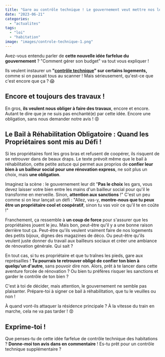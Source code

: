 ```yaml
---
title: "Gare au contrôle technique ! Le gouvernement veut mettre nos logements sur le gril !"
date: "2023-06-21"
categories: 
  - "actualites"
tags: 
  - "loi"
  - "habitation"
image: "images/controle-technique-1.png"
---
```


Avez-vous entendu parler de **cette nouvelle idée farfelue du gouvernement** ? "Comment gérer son budget" va tout vous expliquer !

Ils veulent instaurer un **"[contrôle technique](https://www.capital.fr/immobilier/proprietaires-un-controle-technique-bientot-obligatoire-pour-vos-logements-1468774 "contrôle technique")" sur certains logements,** comme si on passait tous au scanner ! Mais sérieusement, qu'est-ce que c'est encore que ça ? 😱

## Encore et toujours des travaux !

En gros, **ils veulent nous obliger à faire des travaux**, encore et encore. Autant te dire que je ne suis pas enchanté(e) par cette idée. Encore une obligation, sans nous demander notre avis ! 😡

## Le Bail à Réhabilitation Obligatoire : Quand les Propriétaires sont mis au Défi !

Si les propriétaires font les gros bras et refusent de coopérer, ils risquent de se retrouver dans de beaux draps. Le texte prévoit même que le bail à réhabilitation, cette petite astuce qui permet aux proprios de **confier leur bien à un bailleur social pour une rénovation express**, ne soit plus un choix, mais **une obligation**.

Imaginez la scène : le gouvernement leur dit "**Pas le choix** les gars, vous devez laisser votre bien entre les mains d'un bailleur social pour qu'il le transforme en merveille. Sinon, **attention aux sanctions** !" C'est un peu comme si on leur lançait un défi : "Allez, vas-y, **montre-nous que tu peux être un propriétaire cool et coopératif**, sinon tu vas voir ce qu'il te en coûte !"

Franchement, ça ressemble à **un coup de force** pour s'assurer que les propriétaires jouent le jeu. Mais bon, peut-être qu'il y a une bonne raison derrière tout ça. Peut-être qu'ils veulent vraiment faire de nos logements des petits bijoux, dignes des magazines de déco. Ou peut-être qu'ils veulent juste donner du travail aux bailleurs sociaux et créer une ambiance de rénovation générale. Qui sait ?

En tout cas, si tu es propriétaire et que tu traînes les pieds, gare aux représailles ! **Tu pourrais te retrouver obligé de confier ton bien à quelqu'un d'autre**, sans pouvoir dire non. Alors, prêt à te lancer dans cette aventure forcée de rénovation ? Ou bien tu préfères risquer les sanctions et garder le contrôle de ton bien ?

C'est à toi de décider, mais attention, le gouvernement ne semble pas plaisanter. Prépare-toi à signer ce bail à réhabilitation, que tu le veuilles ou non !

À quand vont-ils attaquer la résidence principale ? À la vitesse du train en marche, cela ne va pas tarder ! 😡

## Exprime-toi !

Que penses-tu de cette idée farfelue de contrôle technique des habitations ? **Donne-moi ton avis dans en commentaire** ! Es-tu prêt pour un contrôle technique supplémentaire ?
